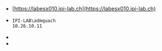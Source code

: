 - [https://labesx010.ipi-lab.ch](https://labesx010.ipi-lab.ch)
- ```
  IPI-LAB\admquach
  10.26.10.11
  ```
-
-